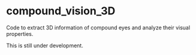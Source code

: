 # compound_vision_3D
Code to extract 3D information of compound eyes and analyze their visual properties.

This is still under development.
